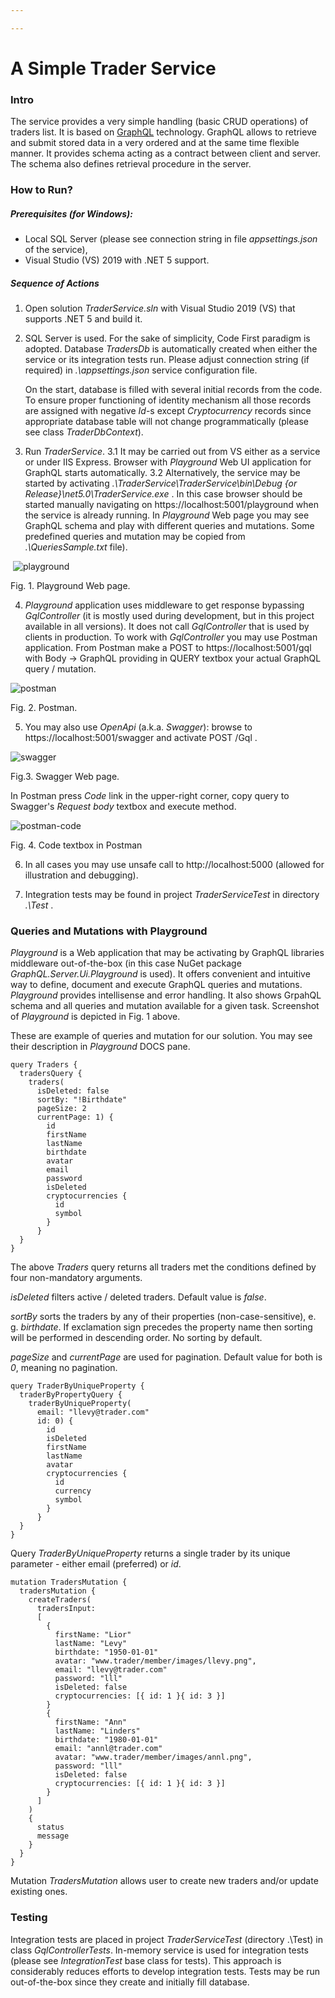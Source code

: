 ```yaml
---

---
```


# A Simple Trader Service



### Intro

The service provides a very simple handling (basic CRUD operations) of traders list. It is based on [GraphQL](https://en.wikipedia.org/wiki/GraphQL) technology. GraphQL allows to retrieve and submit stored data in a very ordered and at the same time flexible manner. It provides schema acting as a contract between client and server. The schema also defines retrieval procedure in the server.



### How to Run?

##### Prerequisites (for Windows):

 - Local SQL Server (please see connection string in file *appsettings.json* of the service),
 - Visual Studio (VS) 2019 with .NET 5 support.



##### Sequence of Actions

1. Open solution *TraderService.sln* with Visual Studio 2019 (VS) that supports .NET 5 and build it.

2. SQL Server is used. For the sake of simplicity, Code First paradigm is adopted. Database *TradersDb* is automatically created when either the service or its integration tests run. Please adjust connection string (if required) in  *.\appsettings.json* service configuration file.

    On the start, database is filled with several initial records from the code. To ensure proper functioning of identity mechanism all those records are assigned with negative *Id*-s except *Cryptocurrency* records since appropriate database table will not change programmatically (please see class *TraderDbContext*).  

3. Run *TraderService*.
    3.1 It may be carried out from VS either as a service or under IIS Express.
    Browser with *Playground* Web UI application for GraphQL starts automatically.
    3.2 Alternatively, the service may be started by activating *.\TraderService\TraderService\bin\Debug {or Release}\net5.0\TraderService.exe* .
    In this case browser should be started manually navigating on https://localhost:5001/playground when the service is already running.
    In *Playground* Web page you may see GraphQL schema and play with different queries and mutations. Some predefined queries and mutation may be copied from *.\QueriesSample.txt* file).

​    ![playground](_docs/playground.png)

Fig. 1. Playground Web page.



4. *Playground* application uses middleware to get response bypassing *GqlController* (it is mostly used during development, but in this project available in all versions). It does not call *GqlController* that is used by clients in production. To work with *GqlController* you may use Postman application.
   From Postman make a POST to https://localhost:5001/gql with Body -> GraphQL providing in QUERY textbox your actual GraphQL query / mutation.



![postman](_docs/postman.png)

Fig. 2. Postman.



5. You may also use *OpenApi* (a.k.a. *Swagger*): browse to https://localhost:5001/swagger and activate POST /Gql .



![swagger](_docs/swagger.png)

Fig.3. Swagger Web page.



In Postman press *Code* link in the upper-right corner, copy query to Swagger's *Request body* textbox and execute method.



![postman-code](_docs/postman-code.png)

Fig. 4. Code textbox in Postman



6. In all cases you may use unsafe call to http://localhost:5000 (allowed for illustration and debugging).

7. Integration tests may be found in project *TraderServiceTest* in directory *.\Test* .

   

### Queries and Mutations with Playground

*Playground* is a Web application that may be activating by GraphQL libraries middleware out-of-the-box (in this case NuGet package *GraphQL.Server.Ui.Playground* is used). It offers convenient and intuitive way to  define, document and execute GraphQL queries and mutations. *Playground* provides intellisense and error handling. It also shows GrpahQL schema and all queries and mutation available for a given task. Screenshot of *Playground* is depicted in Fig. 1 above.   

These are example of queries and mutation for our solution. You may see their description in *Playground* DOCS pane.




```
query Traders {
  tradersQuery {
    traders(
      isDeleted: false 
      sortBy: "!Birthdate"
      pageSize: 2
      currentPage: 1) {
        id
        firstName
        lastName
        birthdate
        avatar
        email
        password
        isDeleted
        cryptocurrencies {
          id
          symbol
        }
      }
  }
}
```


The above *Traders* query returns all traders met the conditions defined by four non-mandatory arguments.

*isDeleted* filters active / deleted traders. Default value is *false*. 

*sortBy* sorts the traders by any of their properties (non-case-sensitive), e. g. *birthdate*. If exclamation sign precedes the property name then sorting will be performed in descending order.  No sorting by default.

*pageSize* and *currentPage* are used for pagination. Default value for both is *0*, meaning no pagination. 


```
query TraderByUniqueProperty {
  traderByPropertyQuery {
    traderByUniqueProperty(
      email: "llevy@trader.com"
      id: 0) {
        id
        isDeleted
        firstName
        lastName
        avatar
        cryptocurrencies {
          id
          currency
          symbol
        }
      }
  }
}
```


Query *TraderByUniqueProperty* returns a single trader by its unique parameter - either email (preferred) or *id*.


```
mutation TradersMutation {
  tradersMutation {
    createTraders(
      tradersInput: 
      [
        {
          firstName: "Lior"
          lastName: "Levy"
          birthdate: "1950-01-01"
          avatar: "www.trader/member/images/llevy.png",
          email: "llevy@trader.com"
          password: "lll"    
          isDeleted: false
          cryptocurrencies: [{ id: 1 }{ id: 3 }]
        }
        {
          firstName: "Ann"
          lastName: "Linders"
          birthdate: "1980-01-01"
          email: "annl@trader.com"
          avatar: "www.trader/member/images/annl.png",
          password: "lll"    
          isDeleted: false
          cryptocurrencies: [{ id: 1 }{ id: 3 }]
   	    }
      ]
    ) 
    {
      status
      message
    }
  }
}
```

Mutation *TradersMutation* allows user to create new traders and/or update existing ones.



### Testing

Integration tests are placed in project *TraderServiceTest* (directory .\Test) in class *GqlControllerTests*.  In-memory service is used for integration tests (please see *IntegrationTest* base class for tests). This approach is considerably reduces efforts to develop integration tests. Tests may be run out-of-the-box since they create and initially fill database.



 